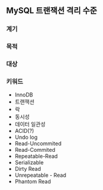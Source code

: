 ## MySQL 트랜잭션 격리 수준
### 계기
### 목적
### 대상
### 키워드
- InnoDB 
- 트랜잭션
- 락
- 동시성
- 데이터 일관성
- ACID(?)
- Undo log
- Read-Uncommited
- Read-Commited
- Repeatable-Read
- Serializable
- Dirty Read
- Unrepeatable - Read
- Phantom Read
